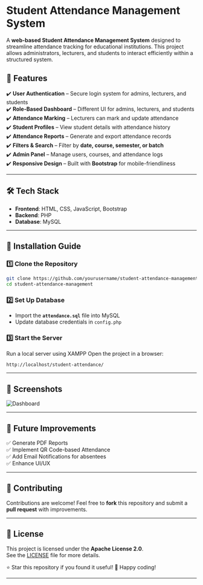 # Student Attendance Management System

A **web-based Student Attendance Management System** designed to streamline attendance tracking for educational institutions. This project allows administrators, lecturers, and students to interact efficiently within a structured system.

## 📌 Features

✔️ **User Authentication** – Secure login system for admins, lecturers, and students  
✔️ **Role-Based Dashboard** – Different UI for admins, lecturers, and students  
✔️ **Attendance Marking** – Lecturers can mark and update attendance  
✔️ **Student Profiles** – View student details with attendance history  
✔️ **Attendance Reports** – Generate and export attendance records  
✔️ **Filters & Search** – Filter by **date, course, semester, or batch**  
✔️ **Admin Panel** – Manage users, courses, and attendance logs  
✔️ **Responsive Design** – Built with **Bootstrap** for mobile-friendliness  

---

## 🛠️ Tech Stack

- **Frontend**: HTML, CSS, JavaScript, Bootstrap  
- **Backend**: PHP  
- **Database**: MySQL  

---

## 🚀 Installation Guide

### 1️⃣ Clone the Repository
```sh
git clone https://github.com/yourusername/student-attendance-management.git
cd student-attendance-management
```

### 2️⃣ Set Up Database
- Import the **`attendance.sql`** file into MySQL  
- Update database credentials in `config.php`  


### 3️⃣ Start the Server
Run a local server using XAMPP
Open the project in a browser:
```sh
http://localhost/student-attendance/
```
---
## 📸 Screenshots

![Dashboard](screenshots/dashboard.png)  


---

## 📅 Future Improvements

✅ Generate PDF Reports  
✅ Implement QR Code-based Attendance  
✅ Add Email Notifications for absentees  
✅ Enhance UI/UX  

---
## 🤝 Contributing

Contributions are welcome! Feel free to **fork** this repository and submit a **pull request** with improvements.

---
## 📜 License

This project is licensed under the **Apache License 2.0**.  
See the [LICENSE](LICENSE) file for more details.


⭐ Star this repository if you found it useful!
🚀 Happy coding!


---


